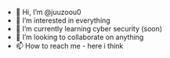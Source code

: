 - 👋 Hi, I’m @juuzoou0
- 👀 I’m interested in everything
- 🌱 I’m currently learning cyber security (soon)
- 💞️ I’m looking to collaborate on anything
- 📫 How to reach me - here i think 

<!---
juuzoou0/juuzoou0 is a ✨ special ✨ repository because its `README.md` (this file) appears on your GitHub profile.
You can click the Preview link to take a look at your changes.
--->
